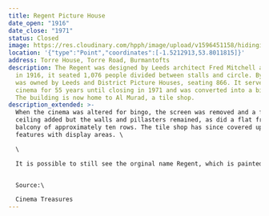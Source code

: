 ```yaml
---
title: Regent Picture House
date_open: "1916"
date_close: "1971"
status: Closed
image: https://res.cloudinary.com/hpph/image/upload/v1596451158/hidinginplainsight/regentcinema.svg
location: '{"type":"Point","coordinates":[-1.5212913,53.8011815]}'
address: Torre House, Torre Road, Burmantofts
description: The Regent was designed by Leeds architect Fred Mitchell and opened
  in 1916, it seated 1,076 people divided between stalls and circle. By 1943 it
  was owned by Leeds and District Picture Houses, seating 866. It served as a
  cinema for 55 years until closing in 1971 and was converted into a bingo hall.
  The building is now home to Al Murad, a tile shop.
description_extended: >-
  When the cinema was altered for bingo, the screen was removed and a false
  ceiling added but the walls and pillasters remained, as did a flat fronted
  balcony of approximately ten rows. The tile shop has since covered up these
  features with display areas. \

  \

  It is possible to still see the orginal name Regent, which is painted on the roof. Apparently this was done for a publicity stunt in the 1930s. A plane flew over Burmantofts and did a leaflet drop advertising the cinema. The roof was painted so that the pilot of the plane could find it!


  Source:\

  Cinema Treasures
---
```

